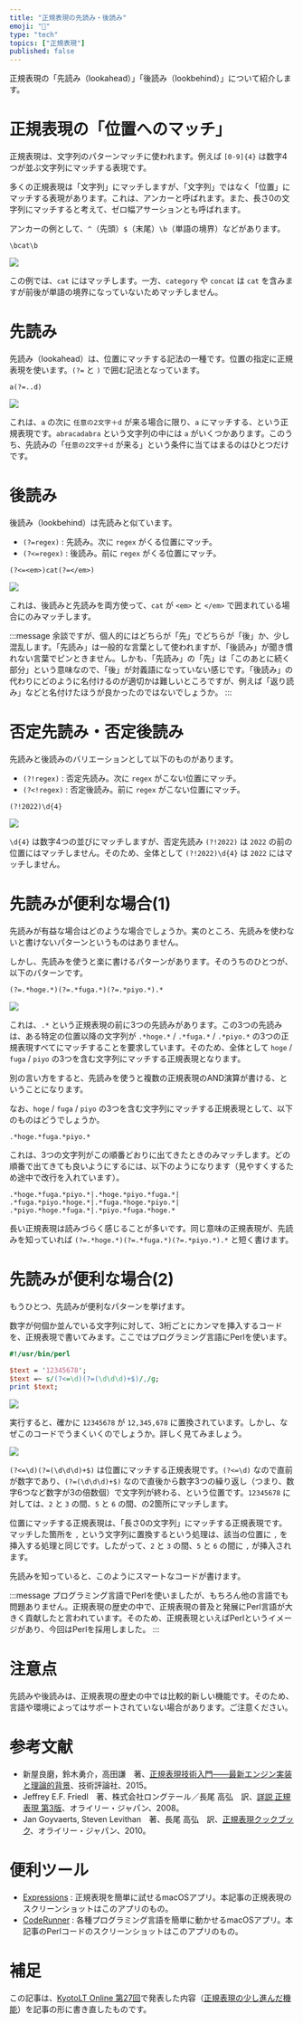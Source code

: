 ```yaml
---
title: "正規表現の先読み・後読み"
emoji: "👀"
type: "tech"
topics: ["正規表現"]
published: false
---
```


正規表現の「先読み（lookahead）」「後読み（lookbehind）」について紹介します。

# 正規表現の「位置へのマッチ」

正規表現は、文字列のパターンマッチに使われます。例えば `[0-9]{4}` は数字4つが並ぶ文字列にマッチする表現です。

多くの正規表現は「文字列」にマッチしますが、「文字列」ではなく「位置」にマッチする表現があります。これは、アンカーと呼ばれます。また、長さ0の文字列にマッチすると考えて、ゼロ幅アサーションとも呼ばれます。

アンカーの例として、`^`（先頭）`$`（末尾）`\b`（単語の境界）などがあります。

```regex
\bcat\b
```

![](https://github.com/usami-k/technote/raw/main/2022/regex_lookahead/public/anchor.png)

この例では、`cat` にはマッチします。一方、`category` や `concat` は `cat` を含みますが前後が単語の境界になっていないためマッチしません。

# 先読み

先読み（lookahead）は、位置にマッチする記法の一種です。位置の指定に正規表現を使います。`(?=` と `)` で囲む記法となっています。

```regex
a(?=..d)
```

![](https://github.com/usami-k/technote/raw/main/2022/regex_lookahead/public/lookahead.png)

これは、`a` の次に `任意の2文字＋d` が来る場合に限り、`a` にマッチする、という正規表現です。`abracadabra` という文字列の中には `a` がいくつかあります。このうち、先読みの「`任意の2文字＋d` が来る」という条件に当てはまるのはひとつだけです。

# 後読み

後読み（lookbehind）は先読みと似ています。

* `(?=regex)` : 先読み。次に `regex` がくる位置にマッチ。
* `(?<=regex)` : 後読み。前に `regex` がくる位置にマッチ。

```regex
(?<=<em>)cat(?=</em>)
```

![](https://github.com/usami-k/technote/raw/main/2022/regex_lookahead/public/lookbehind.png)

これは、後読みと先読みを両方使って、`cat` が `<em>` と `</em>` で囲まれている場合にのみマッチします。

:::message
余談ですが、個人的にはどちらが「先」でどちらが「後」か、少し混乱します。「先読み」は一般的な言葉として使われますが、「後読み」が聞き慣れない言葉でピンときません。しかも、「先読み」の「先」は「このあとに続く部分」という意味なので、「後」が対義語になっていない感じです。「後読み」の代わりにどのように名付けるのが適切かは難しいところですが、例えば「返り読み」などと名付けたほうが良かったのではないでしょうか。
:::

# 否定先読み・否定後読み

先読みと後読みのバリエーションとして以下のものがあります。

* `(?!regex)` : 否定先読み。次に `regex` がこない位置にマッチ。
* `(?<!regex)` : 否定後読み。前に `regex` がこない位置にマッチ。

```regex
(?!2022)\d{4}
```

![](https://github.com/usami-k/technote/raw/main/2022/regex_lookahead/public/lookahead_neg.png)

`\d{4}` は数字4つの並びにマッチしますが、否定先読み `(?!2022)` は `2022` の前の位置にはマッチしません。そのため、全体として `(?!2022)\d{4}` は `2022` にはマッチしません。

# 先読みが便利な場合(1)

先読みが有益な場合はどのような場合でしょうか。実のところ、先読みを使わないと書けないパターンというものはありません。

しかし、先読みを使うと楽に書けるパターンがあります。そのうちのひとつが、以下のパターンです。

```regex
(?=.*hoge.*)(?=.*fuga.*)(?=.*piyo.*).*
```

![](https://github.com/usami-k/technote/raw/main/2022/regex_lookahead/public/lookahead_and.png)

これは、`.*` という正規表現の前に3つの先読みがあります。この3つの先読みは、ある特定の位置以降の文字列が `.*hoge.*` / `.*fuga.*` / `.*piyo.*` の3つの正規表現すべてにマッチすることを要求しています。そのため、全体として `hoge` / `fuga` / `piyo` の3つを含む文字列にマッチする正規表現となります。

別の言い方をすると、先読みを使うと複数の正規表現のAND演算が書ける、ということになります。

なお、`hoge` / `fuga` / `piyo` の3つを含む文字列にマッチする正規表現として、以下のものはどうでしょうか。

```regex
.*hoge.*fuga.*piyo.*
```

これは、3つの文字列がこの順番どおりに出てきたときのみマッチします。どの順番で出てきても良いようにするには、以下のようになります（見やすくするため途中で改行を入れています）。

```regex
.*hoge.*fuga.*piyo.*|.*hoge.*piyo.*fuga.*|
.*fuga.*piyo.*hoge.*|.*fuga.*hoge.*piyo.*|
.*piyo.*hoge.*fuga.*|.*piyo.*fuga.*hoge.*
```

長い正規表現は読みづらく感じることが多いです。同じ意味の正規表現が、先読みを知っていれば `(?=.*hoge.*)(?=.*fuga.*)(?=.*piyo.*).*` と短く書けます。

# 先読みが便利な場合(2)

もうひとつ、先読みが便利なパターンを挙げます。

数字が何個か並んでいる文字列に対して、3桁ごとにカンマを挿入するコードを、正規表現で書いてみます。ここではプログラミング言語にPerlを使います。

```perl
#!/usr/bin/perl

$text = '12345678';
$text =~ s/(?<=\d)(?=(\d\d\d)+$)/,/g;
print $text;
```

![](https://github.com/usami-k/technote/raw/main/2022/regex_lookahead/public/lookahead_replace.png)

実行すると、確かに `12345678` が `12,345,678` に置換されています。しかし、なぜこのコードでうまくいくのでしょうか。詳しく見てみましょう。

![](https://github.com/usami-k/technote/raw/main/2022/regex_lookahead/public/lookahead_replace_note.png)

`(?<=\d)(?=(\d\d\d)+$)` は位置にマッチする正規表現です。`(?<=\d)` なので直前が数字であり、`(?=(\d\d\d)+$)` なので直後から数字3つの繰り返し（つまり、数字6つなど数字が3の倍数個）で文字列が終わる、という位置です。`12345678` に対しては、`2` と `3` の間、`5` と `6` の間、の2箇所にマッチします。

位置にマッチする正規表現は、「長さ0の文字列」にマッチする正規表現です。マッチした箇所を `,` という文字列に置換するという処理は、該当の位置に `,` を挿入する処理と同じです。したがって、`2` と `3` の間、`5` と `6` の間に `,` が挿入されます。

先読みを知っていると、このようにスマートなコードが書けます。

:::message
プログラミング言語でPerlを使いましたが、もちろん他の言語でも問題ありません。正規表現の歴史の中で、正規表現の普及と発展にPerl言語が大きく貢献したと言われています。そのため、正規表現といえばPerlというイメージがあり、今回はPerlを採用しました。
:::

# 注意点

先読みや後読みは、正規表現の歴史の中では比較的新しい機能です。そのため、言語や環境によってはサポートされていない場合があります。ご注意ください。

# 参考文献

<!-- textlint-disable -->

* 新屋良磨，鈴木勇介，高田謙　著、[正規表現技術入門――最新エンジン実装と理論的背景](https://gihyo.jp/dp/ebook/2015/978-4-7741-7326-9)、技術評論社、2015。
* Jeffrey E.F. Friedl　著、株式会社ロングテール／長尾 高弘　訳、[詳説 正規表現 第3版](https://www.oreilly.co.jp/books/9784873113593/)、オライリー・ジャパン、2008。
* Jan Goyvaerts, Steven Levithan　著、長尾 高弘　訳、[正規表現クックブック](https://www.oreilly.co.jp/books/9784873114507/)、オライリー・ジャパン、2010。

<!-- textlint-enable -->

# 便利ツール

* [Expressions](https://www.apptorium.com/expressions) : 正規表現を簡単に試せるmacOSアプリ。本記事の正規表現のスクリーンショットはこのアプリのもの。
* [CodeRunner](https://coderunnerapp.com/) : 各種プログラミング言語を簡単に動かせるmacOSアプリ。本記事のPerlコードのスクリーンショットはこのアプリのもの。

# 補足

この記事は、[KyotoLT Online 第27回](https://kyotolt.connpass.com/event/252441/)で発表した内容（[正規表現の少し進んだ機能](https://speakerdeck.com/usamik26/regex-lookahead)）を記事の形に書き直したものです。

